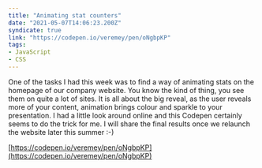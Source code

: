 ```yaml
---
title: "Animating stat counters"
date: "2021-05-07T14:06:23.200Z"
syndicate: true
link: "https://codepen.io/veremey/pen/oNgbpKP"
tags: 
- JavaScript
- CSS
---
```


One of the tasks I had this week was to find a way of animating stats on the homepage of our company website. You know the kind of thing, you see them on quite a lot of sites. It is all about the big reveal, as the user reveals more of your content, animation brings colour and sparkle to your presentation. I had a little look around online and this Codepen certainly seems to do the trick for me. I will share the final results once we relaunch the website later this summer :-)

[https://codepen.io/veremey/pen/oNgbpKP](https://codepen.io/veremey/pen/oNgbpKP)